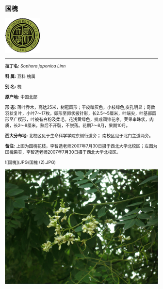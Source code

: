 ## 国槐

![西北大学校园网络植物志](JPG/nwu.gif)

---

**拉丁名:**  _Sophora japonica Linn_

**科 属:** 豆科 槐属

**别 名:** 槐

**原产地:** 中国北部

**形  态:** 落叶乔木，高达25米，树冠圆形；干皮暗灰色，小枝绿色,皮孔明显；奇数羽状复叶，小叶7～17枚，卵形至卵状披针形，长2.5～5厘米，叶端尖，叶基部圆形至广楔形，叶被有白粉及柔毛。花浅黄绿色，排成圆锥花序。荚果串珠状，肉质，长2～8厘米，熟后不开裂，不脱落。花期7～8月，果期10月。　　　

**西大分布地:** 北校区见于生命科学学院东侧行道旁； 南校区见于北门主道两旁。 

**备注:** 上图为国槐花枝，李智选老师2007年7月30日摄于西北大学北校区；左图为国槐果实，李智选老师2007年7月30日摄于西北大学北校区。

![国槐](JPG/国槐 (2).JPG) 

![国槐](JPG/国槐.JPG) 

